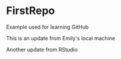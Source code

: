 # FirstRepo
Example used for learning GitHub

This is an update from Emily's local machine

Another update from RStudio